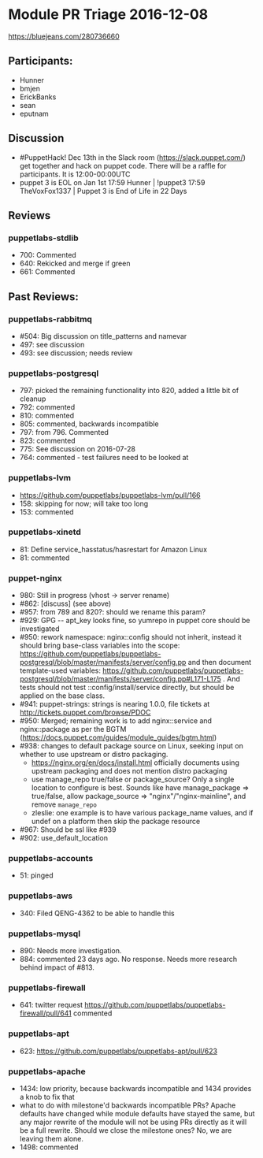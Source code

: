  # Module PR Triage 2016-12-08

https://bluejeans.com/280736660

## Participants:
* Hunner
* bmjen
* ErickBanks
* sean
* eputnam

## Discussion
* #PuppetHack! Dec 13th in the Slack room (https://slack.puppet.com/) get together and hack on puppet code. There will be a raffle for participants. It is 12:00-00:00UTC
* puppet 3 is EOL on Jan 1st
17:59               Hunner | !puppet3
17:59 TheVoxFox1337 | Puppet 3 is End of Life in 22 Days

## Reviews
### puppetlabs-stdlib
* 700: Commented
* 640: Rekicked and merge if green
* 661: Commented


## Past Reviews:
### puppetlabs-rabbitmq
* #504: Big discussion on title_patterns and namevar
* 497: see discussion
* 493: see discussion; needs review

### puppetlabs-postgresql
* 797: picked the remaining functionality into 820, added a little bit of cleanup 
* 792: commented
* 810: commented
* 805: commented, backwards incompatible
* 797: from 796. Commented
* 823: commented
* 775: See discussion on 2016-07-28
* 764: commented - test failures need to be looked at

### puppetlabs-lvm
* https://github.com/puppetlabs/puppetlabs-lvm/pull/166
* 158: skipping for now; will take too long
* 153: commented

### puppetlabs-xinetd
* 81: Define service_hasstatus/hasrestart for Amazon Linux
* 81: commented

### puppet-nginx
* 980: Still in progress (vhost -> server rename)
* #862: [discuss] (see above)
* #957: from 789 and 820?: should we rename this param?
* #929: GPG -- apt_key looks fine, so yumrepo in puppet core should be investigated
* #950: rework namespace: nginx::config should not inherit, instead it should bring base-class variables into the scope: https://github.com/puppetlabs/puppetlabs-postgresql/blob/master/manifests/server/config.pp and then document template-used variables: https://github.com/puppetlabs/puppetlabs-postgresql/blob/master/manifests/server/config.pp#L171-L175 . And tests should not test ::config/install/service directly, but should be applied on the base class.
* #941: puppet-strings: strings is nearing 1.0.0, file tickets at http://tickets.puppet.com/browse/PDOC
* #950: Merged; remaining work is to add nginx::service and nginx::package as per the BGTM (https://docs.puppet.com/guides/module_guides/bgtm.html)
* #938: changes to default package source on Linux, seeking input on whether to use upstream or distro packaging.
  * https://nginx.org/en/docs/install.html officially documents using upstream packaging and does not mention distro packaging
  * use manage_repo true/false or package_source? Only a single location to configure is best. Sounds like have manage_package => true/false, allow package_source => "nginx"/"nginx-mainline", and remove `manage_repo`
  * zleslie: one example is to have various package_name values, and if undef on a platform then skip the package resource
* #967: Should be ssl like #939
* #902: use_default_location

### puppetlabs-accounts
* 51: pinged

### puppetlabs-aws
* 340: Filed QENG-4362 to be able to handle this

### puppetlabs-mysql
* 890: Needs more investigation.
* 884: commented 23 days ago. No response. Needs more research behind impact of #813.

### puppetlabs-firewall
* 641: twitter request https://github.com/puppetlabs/puppetlabs-firewall/pull/641 commented

### puppetlabs-apt
* 623: https://github.com/puppetlabs/puppetlabs-apt/pull/623

### puppetlabs-apache
* 1434: low priority, because backwards incompatible and 1434 provides a knob to fix that
* what to do with milestone'd backwards incompatible PRs? Apache defaults have changed while module defaults have stayed the same, but any major rewrite of the module will not be using PRs directly as it will be a full rewrite. Should we close the milestone ones? No, we are leaving them alone.
* 1498: commented


